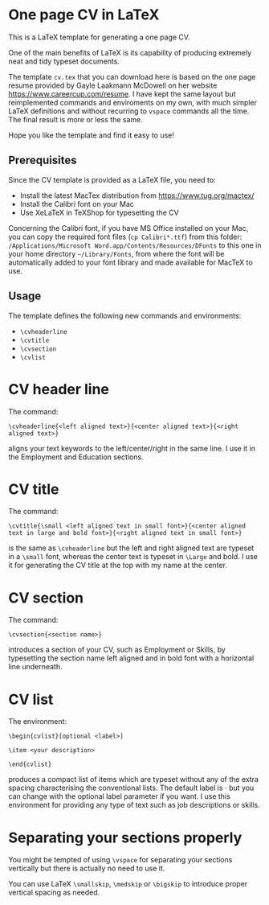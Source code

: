 # One page CV in LaTeX

This is a LaTeX template for generating a one page CV.

One of the main benefits of LaTeX is its capability of producing extremely neat and tidy typeset documents.

The template `cv.tex` that you can download here is based on the one page resume provided by Gayle Laakmann McDowell on her website https://www.careercup.com/resume. I have kept the same layout but reimplemented commands and enviroments on my own, with much simpler
LaTeX definitions and without recurring to `vspace` commands all the time. The final result is more or less the same.

Hope you like the template and find it easy to use!

## Prerequisites

Since the CV template is provided as a LaTeX file, you need to:

- Install the latest MacTex distribution from https://www.tug.org/mactex/
- Install the Calibri font on your Mac
- Use XeLaTeX in TeXShop for typesetting the CV

Concerning the Calibri font, if you have MS Office installed on your Mac, you can copy the required font files (`cp Calibri*.ttf`) from this folder:
`/Applications/Microsoft Word.app/Contents/Resources/DFonts` to this one in your home directory `~/Library/Fonts`, from where the font will be automatically added to your font library and made available for MacTeX to use.

## Usage

The template defines the following new commands and environments:
- `\cvheaderline`
- `\cvtitle`
- `\cvsection`
- `\cvlist`

# CV header line

The command:

`\cvheaderline{<left aligned text>}{<center aligned text>}{<right aligned text>}`

 aligns your text keywords to the left/center/right in the same line. I use it in the Employment and Education sections.

# CV title

The command:

`\cvtitle{\small <left aligned text in small font>}{<center aligned text in large and bold font>}{<right aligned text in small font>}`

is the same as `\cvheaderline` but the left and right aligned text are typeset in a `\small` font, whereas the center text is typeset in `\Large` and bold. I use it for generating the CV title at the top with my name at the center.

# CV section

The command:

`\cvsection{<section name>}`

introduces a section of your CV, such as Employment or Skills, by typesetting the section name left aligned and in bold font with a horizontal line underneath.

# CV list

The environment:

`\begin{cvlist}[optional <label>]`

`\item <your description>`

`\end{cvlist}`

produces a compact list of items which are typeset without any of the extra spacing characterising the conventional lists. The default label is $\cdot$ but you can change with the optional label parameter if you want. I use this environment for providing any type of text such as job descriptions or skills.

# Separating your sections properly

You might be tempted of using `\vspace` for separating your sections vertically but there is actually no need to use it. 

You can use LaTeX `\smallskip`, `\medskip` or `\bigskip` to introduce proper vertical spacing as needed.


